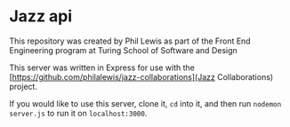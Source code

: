 # Jazz api

This repository was created by Phil Lewis as part of the Front End Engineering program at Turing School of Software and Design

This server was written in Express for use with the [https://github.com/philalewis/jazz-collaborations](Jazz Collaborations) project.

If you would like to use this server, clone it, `cd` into it, and then run `nodemon server.js` to run it on `localhost:3000`.
